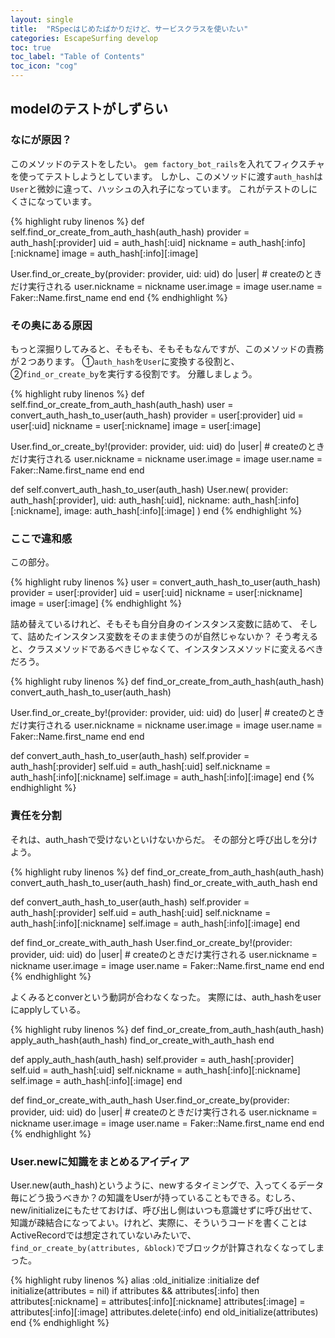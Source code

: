 ```yaml
---
layout: single
title:  "RSpecはじめたばかりだけど、サービスクラスを使いたい"
categories: EscapeSurfing develop
toc: true
toc_label: "Table of Contents"
toc_icon: "cog"
---
```


## modelのテストがしずらい

### なにが原因？
このメソッドのテストをしたい。 `gem factory_bot_rails`を入れてフィクスチャを使ってテストしようとしています。
しかし、このメソッドに渡す`auth_hash`は`User`と微妙に違って、ハッシュの入れ子になっています。
これがテストのしにくさになっています。

{% highlight ruby linenos %}
def self.find_or_create_from_auth_hash(auth_hash)
  provider = auth_hash[:provider]
  uid      = auth_hash[:uid]
  nickname = auth_hash[:info][:nickname]
  image    = auth_hash[:info][:image]

  User.find_or_create_by(provider: provider, uid: uid) do |user|
    # createのときだけ実行される
    user.nickname = nickname
    user.image    = image
    user.name     = Faker::Name.first_name
  end
end
{% endhighlight %}

### その奥にある原因
もっと深掘りしてみると、そもそも、そもそもなんですが、このメソッドの責務が２つあります。
①`auth_hash`を`User`に変換する役割と、②`find_or_create_by`を実行する役割です。
分離しましょう。


{% highlight ruby linenos %}
def self.find_or_create_from_auth_hash(auth_hash)
  user = convert_auth_hash_to_user(auth_hash)
  provider = user[:provider]
  uid      = user[:uid]
  nickname = user[:nickname]
  image    = user[:image]

  User.find_or_create_by!(provider: provider, uid: uid) do |user|
    # createのときだけ実行される
    user.nickname = nickname
    user.image    = image
    user.name     = Faker::Name.first_name
  end
end

def self.convert_auth_hash_to_user(auth_hash)
  User.new(
    provider: auth_hash[:provider],
    uid:      auth_hash[:uid],
    nickname: auth_hash[:info][:nickname],
    image:    auth_hash[:info][:image]
  )
end
{% endhighlight %}

### ここで違和感
この部分。

{% highlight ruby linenos %}
  user = convert_auth_hash_to_user(auth_hash)
  provider = user[:provider]
  uid      = user[:uid]
  nickname = user[:nickname]
  image    = user[:image]
{% endhighlight %}

詰め替えているけれど、そもそも自分自身のインスタンス変数に詰めて、
そして、詰めたインスタンス変数をそのまま使うのが自然じゃないか？
そう考えると、クラスメソッドであるべきじゃなくて、インスタンスメソッドに変えるべきだろう。


{% highlight ruby linenos %}
def find_or_create_from_auth_hash(auth_hash)
  convert_auth_hash_to_user(auth_hash)

  User.find_or_create_by!(provider: provider, uid: uid) do |user|
    # createのときだけ実行される
    user.nickname = nickname
    user.image    = image
    user.name     = Faker::Name.first_name
  end
end

def convert_auth_hash_to_user(auth_hash)
  self.provider = auth_hash[:provider]
  self.uid =      auth_hash[:uid]
  self.nickname = auth_hash[:info][:nickname]
  self.image =    auth_hash[:info][:image]
end
{% endhighlight %}

### 責任を分割
それは、auth_hashで受けないといけないからだ。
その部分と呼び出しを分けよう。

{% highlight ruby linenos %}
def find_or_create_from_auth_hash(auth_hash)
  convert_auth_hash_to_user(auth_hash)
  find_or_create_with_auth_hash
end

def convert_auth_hash_to_user(auth_hash)
  self.provider = auth_hash[:provider]
  self.uid =      auth_hash[:uid]
  self.nickname = auth_hash[:info][:nickname]
  self.image =    auth_hash[:info][:image]
end

def find_or_create_with_auth_hash
  User.find_or_create_by!(provider: provider, uid: uid) do |user|
    # createのときだけ実行される
    user.nickname = nickname
    user.image    = image
    user.name     = Faker::Name.first_name
  end
end
{% endhighlight %}

よくみるとconverという動詞が合わなくなった。
実際には、auth_hashをuserにapplyしている。

{% highlight ruby linenos %}
def find_or_create_from_auth_hash(auth_hash)
  apply_auth_hash(auth_hash)
  find_or_create_with_auth_hash
end

def apply_auth_hash(auth_hash)
  self.provider = auth_hash[:provider]
  self.uid =      auth_hash[:uid]
  self.nickname = auth_hash[:info][:nickname]
  self.image =    auth_hash[:info][:image]
end

def find_or_create_with_auth_hash
  User.find_or_create_by(provider: provider, uid: uid) do |user|
    # createのときだけ実行される
    user.nickname = nickname
    user.image    = image
    user.name     = Faker::Name.first_name
  end
end
{% endhighlight %}




### User.newに知識をまとめるアイディア
User.new(auth_hash)というように、newするタイミングで、入ってくるデータ毎にどう扱うべきか？の知識をUserが持っていることもできる。むしろ、new/initializeにもたせておけば、呼び出し側はいつも意識せずに呼び出せて、知識が疎結合になってよい。けれど、実際に、そういうコードを書くことはActiveRecordでは想定されていないみたいで、`find_or_create_by(attributes, &block)`でブロックが計算されなくなってしまった。

{% highlight ruby linenos %}
alias :old_initialize :initialize
def initialize(attributes = nil)
if attributes && attributes[:info] then
  attributes[:nickname] = attributes[:info][:nickname]
  attributes[:image]    = attributes[:info][:image]
  attributes.delete(:info)
end
old_initialize(attributes)
end
{% endhighlight %}
